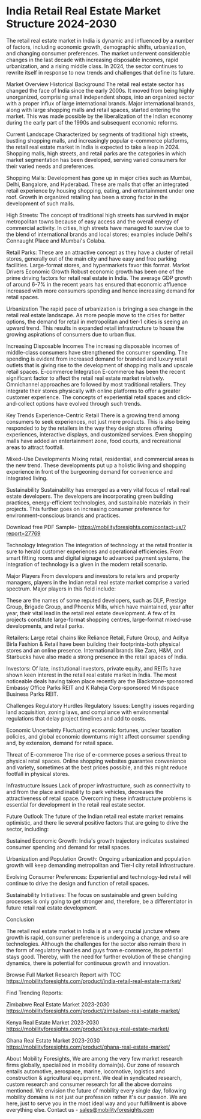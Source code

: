# India Retail Real Estate Market Structure 2024-2030 #
The retail real estate market in India is dynamic and influenced by a number of factors, including economic growth, demographic shifts, urbanization, and changing consumer preferences. The market underwent considerable changes in the last decade with increasing disposable incomes, rapid urbanization, and a rising middle class. In 2024, the sector continues to rewrite itself in response to new trends and challenges that define its future. 

Market Overview
Historical Background
The retail real estate sector has changed the face of India since the early 2000s. It moved from being highly unorganized, comprising small independent shops, into an organized sector with a proper influx of large international brands. Major international brands, along with large shopping malls and retail spaces, started entering the market. This was made possible by the liberalization of the Indian economy during the early part of the 1990s and subsequent economic reforms.
 
Current Landscape
Characterized by segments of traditional high streets, bustling shopping malls, and increasingly popular e-commerce platforms, the retail real estate market in India is expected to take a leap in 2024. Shopping malls, high streets, and retail parks are the categories in which market segmentation has been developed, serving varied consumers for their varied needs and preferences.

Shopping Malls: Development has gone up in major cities such as Mumbai, Delhi, Bangalore, and Hyderabad. These are malls that offer an integrated retail experience by housing shopping, eating, and entertainment under one roof. Growth in organized retailing has been a strong factor in the development of such malls.

High Streets: The concept of traditional high streets has survived in major metropolitan towns because of easy access and the overall energy of commercial activity. In cities, high streets have managed to survive due to the blend of international brands and local stores; examples include Delhi's Connaught Place and Mumbai's Colaba.

Retail Parks: These are an attractive concept as they have a cluster of retail stores, generally out of the main city and have easy and free parking facilities. Large-format stores, and hypermarkets favor this format.
Market Drivers
Economic Growth
Robust economic growth has been one of the prime driving factors for retail real estate in India. The average GDP growth of around 6-7% in the recent years has ensured that economic affluence increased with more consumers spending and hence increasing demand for retail spaces.

Urbanization
The rapid pace of urbanization is bringing a sea change in the retail real estate landscape. As more people move to the cities for better options, the demand for retail in metropolitan and tier-1 cities is seeing an upward trend. This results in expanded retail infrastructure to house the growing aspirations of consumers due to urban flux.



Increasing Disposable Incomes
The increasing disposable incomes of middle-class consumers have strengthened the consumer spending. The spending is evident from increased demand for branded and luxury retail outlets that is giving rise to the development of shopping malls and upscale retail spaces.
E-commerce Integration
E-commerce has been the recent significant factor to affect the retail real estate market relatively. Omnichannel approaches are followed by most traditional retailers. They integrate their stores physically with online platforms to offer a greater customer experience. The concepts of experiential retail spaces and click-and-collect options have evolved through such trends.

Key Trends
Experience-Centric Retail
There is a growing trend among consumers to seek experiences, not just mere products. This is also being responded to by the retailers in the way they design stores offering experiences, interactive displays, and customized services. Even shopping malls have added an entertainment zone, food courts, and recreational areas to attract footfall.

Mixed-Use Developments
Mixing retail, residential, and commercial areas is the new trend. These developments put up a holistic living and shopping experience in front of the burgeoning demand for convenience and integrated living.

Sustainability
Sustainability has emerged as a very vital focus of retail real estate developers. The developers are incorporating green building practices, energy-efficient technologies, and sustainable materials in their projects. This further goes on increasing consumer preference for environment-conscious brands and practices.

Download free PDF Sample- https://mobilityforesights.com/contact-us/?report=27769

Technology Integration
The integration of technology at the retail frontier is sure to herald customer experiences and operational efficiencies. From smart fitting rooms and digital signage to advanced payment systems, the integration of technology is a given in the modern retail scenario.

Major Players
From developers and investors to retailers and property managers, players in the Indian retail real estate market comprise a varied spectrum. Major players in this field include:

These are the names of some reputed developers, such as DLF, Prestige Group, Brigade Group, and Phoenix Mills, which have maintained, year after year, their vital lead in the retail real estate development. A few of its projects constitute large-format shopping centres, large-format mixed-use developments, and retail parks.

Retailers: Large retail chains like Reliance Retail, Future Group, and Aditya Birla Fashion & Retail have been building their footprints-both physical stores and an online presence. International brands like Zara, H&M, and Starbucks have also made a strong presence in the retail spaces of India.

Investors: Of late, institutional investors, private equity, and REITs have shown keen interest in the retail real estate market in India. The most noticeable deals having taken place recently are the Blackstone-sponsored Embassy Office Parks REIT and K Raheja Corp-sponsored Mindspace Business Parks REIT.

Challenges
Regulatory Hurdles
Regulatory Issues: Lengthy issues regarding land acquisition, zoning laws, and compliance with environmental regulations that delay project timelines and add to costs.

Economic Uncertainty
Fluctuating economic fortunes, unclear taxation policies, and global economic downturns might affect consumer spending and, by extension, demand for retail space.

Threat of E-commerce
The rise of e-commerce poses a serious threat to physical retail spaces. Online shopping websites guarantee convenience and variety, sometimes at the best prices possible, and this might reduce footfall in physical stores.

Infrastructure Issues
Lack of proper infrastructure, such as connectivity to and from the place and inability to park vehicles, decreases the attractiveness of retail space. Overcoming these infrastructure problems is essential for development in the retail real estate sector.

Future Outlook
The future of the Indian retail real estate market remains optimistic, and there lie several positive factors that are going to drive the sector, including:

Sustained Economic Growth: India's growth trajectory indicates sustained consumer spending and demand for retail spaces.

Urbanization and Population Growth: Ongoing urbanization and population growth will keep demanding metropolitan and Tier-I city retail infrastructure.

Evolving Consumer Preferences: Experiential and technology-led retail will continue to drive the design and function of retail spaces.

Sustainability Initiatives: The focus on sustainable and green building processes is only going to get stronger and, therefore, be a differentiator in future retail real estate development.

Conclusion

The retail real estate market in India is at a very crucial juncture where growth is rapid, consumer preference is undergoing a change, and so are technologies. Although the challenges for the sector also remain there in the form of regulatory hurdles and guys from e-commerce, its potential stays good. Thereby, with the need for further evolution of these changing dynamics, there is potential for continuous growth and innovation.

Browse Full Market Research Report with TOC https://mobilityforesights.com/product/india-retail-real-estate-market/

Find Trending Reports:


Zimbabwe Real Estate Market 2023-2030 https://mobilityforesights.com/product/zimbabwe-real-estate-market/


Kenya Real Estate Market 2023-2030 https://mobilityforesights.com/product/kenya-real-estate-market/

Ghana Real Estate Market 2023-2030 https://mobilityforesights.com/product/ghana-real-estate-market/


About Mobility Foresights,
We are among the very few market research firms globally, specialized in mobility domain(s). Our zone of research entails automotive, aerospace, marine, locomotive, logistics and construction & agricultural equipment. We deal in syndicated research, custom research and consumer research for all the above domains mentioned.
We envision the future of mobility every single day, following mobility domains is not just our profession rather it's our passion. We are here, just to serve you in the most ideal way and your fulfillment is above everything else. Contact us -  sales@mobilityforesights.com 


